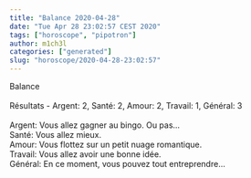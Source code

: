 ```yaml
---
title: "Balance 2020-04-28"
date: "Tue Apr 28 23:02:57 CEST 2020"
tags: ["horoscope", "pipotron"]
author: m1ch3l
categories: ["generated"]
slug: "horoscope/2020-04-28-23:02:57"
---
```


Balance<br>
<br>
Résultats - Argent: 2, Santé: 2, Amour: 2, Travail: 1, Général: 3<br>
<br>
Argent:  Vous allez gagner au bingo. Ou pas...<br>
Santé:   Vous allez mieux. <br>
Amour:   Vous flottez sur un petit nuage romantique. <br>
Travail: Vous allez avoir une bonne idée. <br>
Général: En ce moment, vous pouvez tout entreprendre...<br>
